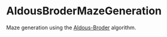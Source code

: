 # AldousBroderMazeGeneration
Maze generation using the <a href="https://en.wikipedia.org/wiki/Maze_generation_algorithm#Aldous-Broder_algorithm">Aldous-Broder</a> algorithm. 
